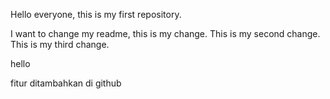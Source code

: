 Hello everyone, this is my first repository.

I want to change my readme, this is my change.
This is my second change.
This is my third change.

hello

fitur ditambahkan di github
